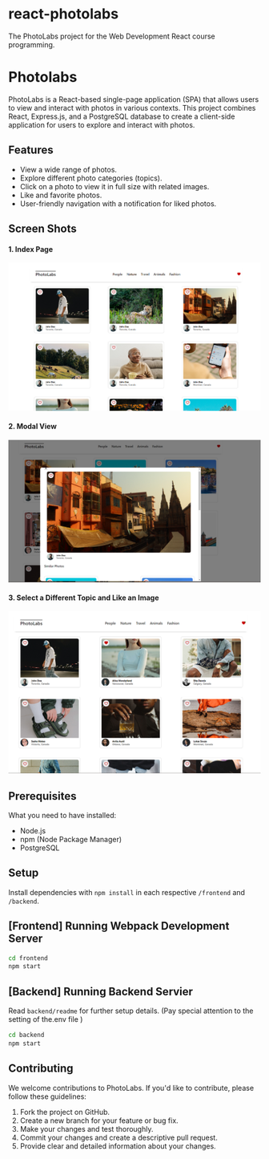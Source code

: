 # react-photolabs
The PhotoLabs project for the Web Development React course programming.

# Photolabs
PhotoLabs is a React-based single-page application (SPA) that allows users to view and interact with photos in various contexts. This project combines React, Express.js, and a PostgreSQL database to create a client-side application for users to explore and interact with photos.

## Features

- View a wide range of photos.
- Explore different photo categories (topics).
- Click on a photo to view it in full size with related images.
- Like and favorite photos.
- User-friendly navigation with a notification for liked photos.

## Screen Shots
#### 1. Index Page
!["index page"](https://github.com/yhuang82/photolabs/blob/main/docs/photo-index.png.png?raw=true)

#### 2. Modal View
!["modal view"](https://github.com/yhuang82/photolabs/blob/main/docs/photo-modal.png.png?raw=true)

#### 3. Select a Different Topic and Like an Image
!["topic page"](https://github.com/yhuang82/photolabs/blob/main/docs/photo-topic.png.png?raw=true)

## Prerequisites

What you need to have installed:

- Node.js
- npm (Node Package Manager)
- PostgreSQL

## Setup

Install dependencies with `npm install` in each respective `/frontend` and `/backend`.

## [Frontend] Running Webpack Development Server

```sh
cd frontend
npm start
```

## [Backend] Running Backend Servier

Read `backend/readme` for further setup details.
(Pay special attention to the setting of the.env file
)

```sh
cd backend
npm start
```
## Contributing
We welcome contributions to PhotoLabs. If you'd like to contribute, please follow these guidelines:

1. Fork the project on GitHub.
2. Create a new branch for your feature or bug fix.
3. Make your changes and test thoroughly.
4. Commit your changes and create a descriptive pull request.
5. Provide clear and detailed information about your changes.